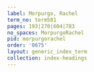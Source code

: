 ```yaml
---
label: Morpurgo, Rachel
term_no: term581
pages: 193|270|604|783
no_spaces: MorpurgoRachel
pid: morpurgorachel
order: '0675'
layout: generic_index_term
collection: index-headings
---
```

